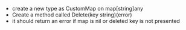 - create a new type as CustomMap on map[string]any
- Create a method called Delete(key string)(error)
- it should return an error if map is nil or deleted key is not presented